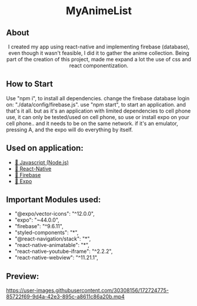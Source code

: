 <h1 align="center">MyAnimeList</h1>

## About
<p align="center">I created my app using react-native and implementing firebase (database), even though it wasn't feasible, I did it to gather the anime collection. Being part of the creation of this project, made me expand a lot the use of css and react componentization.
</p>

## How to Start
Use "npm i", to install all dependencies.
change the firebase database login on: "./data/config/firebase.js".
use "npm start", to start an application.
and that's it all. but as it's an application with limited dependencies to cell phone use, it can only be tested/used on cell phone, so use or install expo on your cell phone.. and it needs to be on the same network.
if it's an emulator, pressing A, and the expo will do everything by itself.

## Used on application:
- <a href="https://nodejs.org/en/">🔗 Javascript (Node.js)</a>
- <a href="https://reactnative.dev">🔗 React-Native</a>
- <a href="https://firebase.google.com">🔗 Firebase</a>
- <a href="https://docs.expo.dev">🔗 Expo</a>

## Important Modules used:
- "@expo/vector-icons": "^12.0.0",
- "expo": "~44.0.0",
- "firebase": "^9.6.11",
- "styled-components": "*",
- "@react-navigation/stack": "*",
- "react-native-animatable": "*",
- "react-native-youtube-iframe": "^2.2.2",
- "react-native-webview": "^11.21.1",


## Preview:
https://user-images.githubusercontent.com/30308156/172724775-85722f69-9d4a-42e3-895c-a8611c86a20b.mp4
